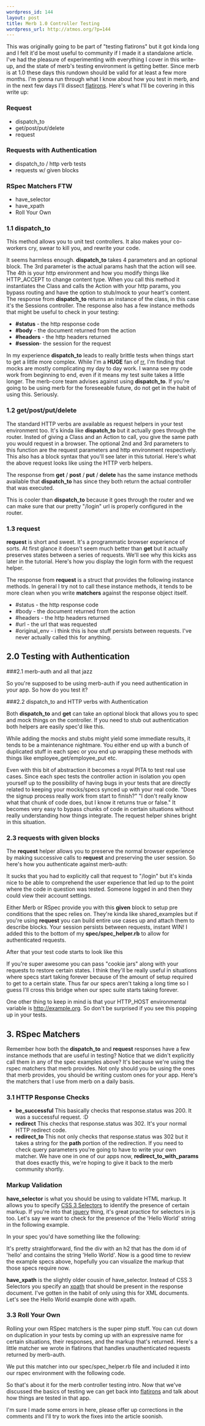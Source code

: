 ```yaml
--- 
wordpress_id: 144
layout: post
title: Merb 1.0 Controller Testing
wordpress_url: http://atmos.org/?p=144
---
```

This was originally going to be part of "testing flatirons" but it got kinda
long and I felt it'd be most useful to community if I made it a standalone
article.  I've had the pleasure of experimenting with everything I cover in
this write-up, and the state of merb's testing environment is getting better.
Since merb is at 1.0 these days this rundown should be valid for at least a few
more months.  I'm gonna run through what I know about how you test in merb, and
in the next few days I'll dissect [flatirons](http://github.com/atmos/flatirons).
Here's what I'll be covering in this write up:

### Request
* dispatch_to
* get/post/put/delete
* request

### Requests with Authentication
* dispatch_to / http verb tests
* requests w/ given blocks

### RSpec Matchers FTW
* have_selector
* have_xpath
* Roll Your Own

### 1.1 dispatch_to

This method allows you to unit test controllers.  It also makes your co-workers
cry, swear to kill you, and rewrite your code.

<script src="http://gist.github.com/30271.js">
</script>

It seems harmless enough.  **dispatch_to** takes 4 parameters and an optional
block.  The 3rd parameter is the actual params hash that the action will see.
The 4th is your http environment and how you modify things like HTTP_ACCEPT to
change content type.  When you call this method it instantiates the Class and
calls the Action with your http params, you bypass routing and have the option
to stub/mock to your heart's content.  The response from **dispatch_to**
returns an instance of the class, in this case it's the Sessions controller.
The response also has a few instance methods that might be useful to check in
your testing:

* **#status** - the http response code
* **#body** - the document returned from the action
* **#headers** - the http headers returned
* **#session**- the session for the request

In my experience **dispatch_to** leads to really brittle tests when things
start to get a little more complex.  While I'm a **HUGE** fan of
[rr](http://github.com/btakita/rr), I'm finding that mocks are mostly
complicating my day to day work. I wanna see my code work from beginning
to end, even if it means my test suite takes a little longer.  The merb-core
team advises against using **dispatch_to**.  If you're going to be using merb
for the foreseeable future, do not get in the habit of using this.  Seriously.

### 1.2 get/post/put/delete

The standard HTTP verbs are available as request helpers in your test
environment too.  It's kinda like **dispatch_to** but it actually goes through
the router.  Insted of giving a Class and an Action to call, you give the same
path you would request in a browser.  The optional 2nd and 3rd parameters to
this function are the request parameters and http environment respectively.
This also has a block syntax that you'll see later in this tutorial.  Here's
what the above request looks like using the HTTP verb helpers.

<script src="http://gist.github.com/30274.js">
</script>

The response from **get** / **post** / **put** / **delete** has the same
instance methods available that **dispatch_to** has since they both return the
actual controller that was executed.

This is cooler than **dispatch_to** because it goes through the router and we
can make sure that our pretty "/login" url is properly configured in the
router.

### 1.3 request

**request** is short and sweet.  It's a programmatic browser experience of
sorts.  At first glance it doesn't seem much better than <strong>get</strong>
but it actually preserves states between a series of requests.  We'll see why
this kicks ass later in the tutorial.  Here's how you display the login form
with the request helper.

<script src="http://gist.github.com/30275.js">
</script>

The response from **request** is a struct that provides the following instance
methods.  In general I try not to call these instance methods, it tends to be
more clean when you write **matchers** against the response object itself.

* #status - the http response code
* #body - the document returned from the action
* #headers - the http headers returned
* #url - the url that was requested
* #original_env - i think this is how stuff persists between requests.  I've never actually called this for anything.

## 2.0 Testing with Authentication

###2.1 merb-auth and all that jazz

So you're supposed to be using merb-auth if you need authentication in your app.  So how do you test it?

###2.2 dispatch_to and HTTP verbs with Authentication

Both **dispatch_to** and **get** can take an optional block that allows you to spec and mock things on the controller. If you need to
stub out authentication both helpers are easily spec'd like this.  

<script src="http://gist.github.com/30278.js">
</script>

While adding the mocks and stubs might yield some immediate results, it tends
to be a maintenance nightmare.  You either end up with a bunch of duplicated
stuff in each spec or you end up wrapping these methods with things like
employee_get/employee_put etc.

<script src="http://gist.github.com/30280.js">
</script>

Even with this bit of abstraction it becomes a royal PITA to test real use
cases.  Since each spec tests the controller action in isolation you open
yourself up to the possibility of having bugs in your tests that are directly
related to keeping your mocks/specs synced up with your real code.  "Does the
signup process really work from start to finish?" "I don't really know what
that chunk of code does, but I know it returns true or false."  It becomes very
easy to bypass chunks of code in certain situations without really
understanding how things integrate.  The request helper shines bright in this
situation.

### 2.3 requests with given blocks

The **request** helper allows you to preserve the normal browser
experience by making successive calls to **request** and
preserving the user session.  So here's how you authenticate against merb-auth:

<script src="http://gist.github.com/30281.js">
</script>

It sucks that you had to explicitly call that request to "/login" but it's
kinda nice to be able to comprehend the user experience that led up to the
point where the code in question was tested.  Someone logged in and then they
could view their account settings.

Either Merb or RSpec provide you with this **given** block to
setup pre conditions that the spec relies on.  They're kinda like
shared_examples but if you're using **request** you can build
entire use cases up and attach them to describe blocks.  Your session persists
between requests, instant WIN!  I added this to the bottom of my
**spec/spec_helper.rb** to allow for authenticated requests.

<script src="http://gist.github.com/30282.js">
</script>

After that your test code starts to look like this  

<script src="http://gist.github.com/30364.js">
</script>

If you're super awesome you can pass "cookie jars" along with your requests to
restore certain states.  I think they'll be really useful in situations where
specs start taking forever because of the amount of setup required to get to a
certain state.  Thus far our specs aren't taking a long time so I guess I'll
cross this bridge when our spec suite starts taking forever.

One other thing to keep in mind is that your HTTP_HOST environmental variable
is http://example.org.  So don't be surprised if you see this popping up in
your tests.

## 3. RSpec Matchers

Remember how both the <strong>dispatch_to</strong> and <strong>request</strong>
responses have a few instance methods that are useful in testing?  Notice that
we didn't explicitly call them in any of the spec examples above?  It's because
we're using the rspec matchers that merb provides.  Not only should you be
using the ones that merb provides, you should be writing custom ones for your
app.  Here's the matchers that I use from merb on a daily basis.

### 3.1 HTTP Response Checks

* **be_successful** This basically checks that response.status was 200.  It was a successful request. :D
* **redirect** This checks that response.status was 302.  It's your normal HTTP redirect code.
* **redirect_to** This not only checks that response.status was 302 but it takes a string for the **path** portion of the redirection.  If you need to check query parameters you're going to have to write your own matcher.  We have one in one of our apps now, **redirect_to_with_params** that does exactly this, we're hoping to give it back to the merb community shortly.

### Markup Validation

**have_selector** is what you should be using to validate HTML markup.  It
allows you to specify [CSS 3 Selectors](http://www.w3.org/TR/css3-selectors)
to identify the presence of certain markup.  If you're into that
[jquery](http://jquery.com) thing, it's great practice for selectors
in js too.  Let's say we want to check for the presence of the 'Hello World'
string in the following example.

<script src="http://gist.github.com/30365.js">
</script> 

In your spec you'd have something like the following:  

<script src="http://gist.github.com/30366.js">
</script>

It's pretty straightforward, find the div with an h2 that has the dom id of
'hello' and contains the string 'Hello World'.  Now is a good time to review
the example specs above, hopefully you can visualize the markup that those
specs require now.

**have_xpath** is the slightly older cousin of have_selector.  Instead of CSS 3
Selectors you specify an [xpath](http://www.w3.org/TR/xpath) that should be
present in the response document.  I've gotten in the habit of only using this
for XML documents.  Let's see the Hello World example done with xpath.

<script src="http://gist.github.com/30367.js">
</script>

### 3.3 Roll Your Own
Rolling your own RSpec matchers is the super pimp stuff.  You can cut down on
duplication in your tests by coming up with an expressive name for certain
situations, their responses, and the markup that's returned. Here's a little
matcher we wrote in flatirons that handles unauthenticated requests returned by
merb-auth.

<script src="http://gist.github.com/30368.js">
</script>

We put this matcher into our spec/spec_helper.rb file and included it into our
rspec environment with the following code.

<script src="http://gist.github.com/30369.js">
</script>

So that's about it for the merb controller testing intro.  Now that we've
discussed the basics of testing we can get back into
[flatirons](http://github.com/atmos/flatirons) and talk about how things are
tested in that app.

I'm sure I made some errors in here, please offer up corrections in the
comments and I'll try to work the fixes into the article soonish.
